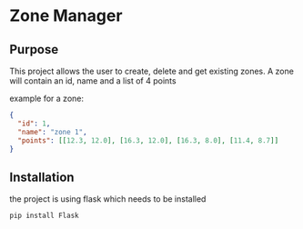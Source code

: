 # Zone Manager

## Purpose
This project allows the user to create, delete and get existing zones. A zone will contain an id, name and a list of 4 points 

example for a zone: 
```json
{
  "id": 1,
  "name": "zone 1",
  "points": [[12.3, 12.0], [16.3, 12.0], [16.3, 8.0], [11.4, 8.7]]
}
```

## Installation
the project is using flask which needs to be installed
```bash
pip install Flask
```

